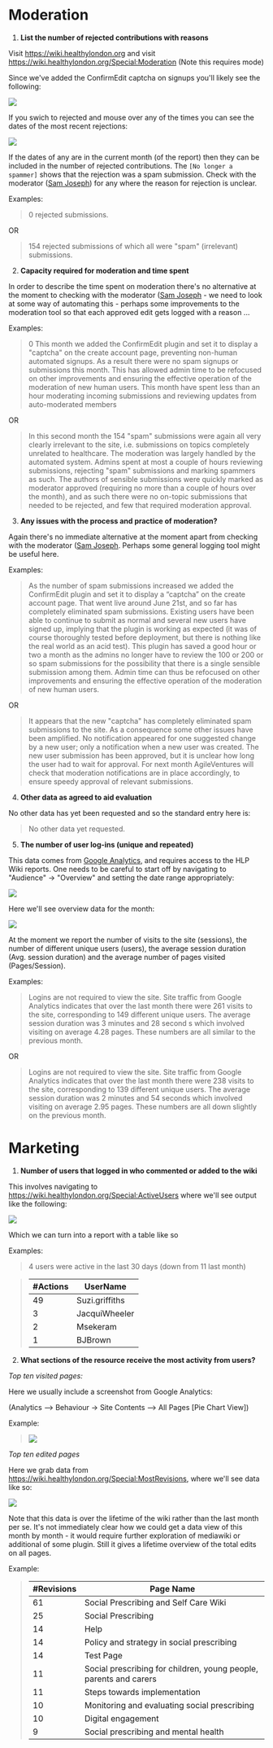 # Moderation

1. **List the number of rejected contributions with reasons**

Visit https://wiki.healthylondon.org and visit https://wiki.healthylondon.org/Special:Moderation (Note this requires mode)

Since we've added the ConfirmEdit captcha on signups you'll likely see the following:

![](images/Screenshot%202017-08-11%2013.40.17.png)

If you swich to rejected and mouse over any of the times you can see the dates of the most recent rejections:

![](images/Screenshot%202017-08-11%2013.46.31.png)

If the dates of any are in the current month (of the report) then they can be included in the number of rejected contributions. The `[No longer a spammer]` shows that the rejection was a spam submission.  Check with the moderator ([Sam Joseph](https://github.com/tansaku)) for any where the reason for rejection is unclear.

Examples:

> 0 rejected submissions.

OR

> 154 rejected submissions of which all were "spam" (irrelevant) submissions.

2. **Capacity required for moderation and time spent**

In order to describe the time spent on moderation there's no alternative at the moment to checking with the moderator ([Sam Joseph](https://github.com/tansaku) - we need to look at some way of automating this - perhaps some improvements to the moderation tool so that each approved edit gets logged with a reason ...

Examples:

> 0 This month we added the ConfirmEdit plugin and set it to display a "captcha" on the create account page, preventing non-human automated signups.  As a result there were no spam signups or submissions this month.   This has allowed admin time to be refocused on other improvements and ensuring the effective operation of the moderation of new human users. This month have spent less than an hour moderating incoming submissions and reviewing updates from auto-moderated members

OR

> In this second month the 154 "spam" submissions were again all very clearly irrelevant to the site, i.e. submissions on topics completely unrelated to healthcare. The moderation was largely handled by the automated system. Admins spent at most a couple of hours reviewing submissions, rejecting "spam" submissions and marking spammers as such. The authors of sensible submissions were quickly marked as moderator approved (requiring no more than a couple of hours over the month), and as such there were no on-topic submissions that needed to be rejected, and few that required moderation approval.

3. **Any issues with the process and practice of moderation?**

Again there's no immediate alternative at the moment apart from checking with the moderator ([Sam Joseph](https://github.com/tansaku).  Perhaps some general logging tool might be useful here.

Examples: 

> As the number of spam submissions increased we added the ConfirmEdit plugin and set it to display a “captcha” on the create account page.  That went live around June 21st, and so far has completely eliminated spam submissions.  Existing users have been able to continue to submit as normal and several new users have signed up, implying that the plugin is working as expected (it was of course thoroughly tested before deployment, but there is nothing like the real world as an acid test).  This plugin has saved a good hour or two a month as the admins no longer have to review the 100 or 200 or so spam submissions for the possibility that there is a single sensible submission among them.  Admin time can thus be refocused on other improvements and ensuring the effective operation of the moderation of new human users.

OR

> It appears that the new "captcha" has completely eliminated spam submissions to the site. As a consequence some other issues have been amplified. No notification appeared for one suggested change by a new user; only a notification when a new user was created.  The new user submission has been approved, but it is unclear how long the user had to wait for approval. For next month AgileVentures will check that moderation notifications are in place accordingly, to ensure speedy approval of relevant submissions. 

4. **Other data as agreed to aid evaluation**

No other data has yet been requested and so the standard entry here is:

> No other data yet requested.

5. **The number of user log-ins (unique and repeated)**

This data comes from [Google Analytics](https://analytics.google.com), and requires access to the HLP Wiki reports.  One needs to be careful to start off by navigating to "Audience" -> "Overview" and setting the date range appropriately:

![](images/Screenshot%202017-08-11%2014.11.04.png)

Here we'll see overview data for the month:

![](images/Screenshot%202017-08-11%2014.12.25.png)

At the moment we report the number of visits to the site (sessions), the number of different unique users (users), the average session duration (Avg. session duration) and the average number of pages visited (Pages/Session).

Examples:

> Logins are not required to view the site. Site traffic from Google Analytics indicates that over the last month there were 261 visits to the site, corresponding to 149 different unique users. The average session duration was 3 minutes and 28 second s which involved visiting on average 4.28 pages.  These numbers are all similar to the previous month.

OR

> Logins are not required to view the site. Site traffic from Google Analytics indicates that over the last month there were 238 visits to the site, corresponding to 139 different unique users. The average session duration was 2 minutes and 54 seconds which involved visiting on average 2.95 pages.  These numbers are all down slightly on the previous month.

# Marketing

1. **Number of users that logged in who commented or added to the wiki**

This involves navigating to https://wiki.healthylondon.org/Special:ActiveUsers where we'll see output like the following:

![](images/Screenshot%202017-08-11%2014.21.11.png)

Which we can turn into a report with a table like so

Examples:

> 4 users were active in the last 30 days (down from 11 last month)

> | #Actions | UserName       |
> | ---------|----------------|
> | 49       | Suzi.griffiths |
> | 3        | JacquiWheeler  |
> | 2        | Msekeram       |
> | 1        | BJBrown        |

2. **What sections of the resource receive the most activity from users?**

_Top ten visited pages:_

Here we usually include a screenshot from Google Analytics:

(Analytics —> Behaviour -> Site Contents —> All Pages [Pie Chart View])

Example: 

> ![](images/Screenshot%202017-08-11%2014.39.29.png)

_Top ten edited pages_

Here we grab data from https://wiki.healthylondon.org/Special:MostRevisions, where we'll see data like so:

![](images/Screenshot%202017-08-11%2014.42.48.png)

Note that this data is over the lifetime of the wiki rather than the last month per se.  It's not immediately clear how we could get a data view of this month by month - it would require further exploration of mediawiki or additional of some plugin.  Still it gives a lifetime overview of the total edits on all pages.

Example:

> | #Revisions | Page Name                                                           |
> | -----------|---------------------------------------------------------------------|
> | 61         | Social Prescribing and Self Care Wiki                               |
> | 25         | Social Prescribing                                                  |
> | 14         | Help                                                                | 
> | 14         | Policy and strategy in social prescribing                           |
> | 14         | Test Page                                                           |
> | 11         | Social prescribing for children, young people, parents and carers   |
> | 11         | Steps towards implementation                                        |
> | 10         | Monitoring and evaluating social prescribing                        | 
> | 10         | Digital engagement                                                  |
> | 9          | Social prescribing and mental health                                | 
